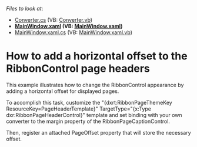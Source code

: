 <!-- default file list -->
*Files to look at*:

* [Converter.cs](./CS/RibbonSample/Converter.cs) (VB: [Converter.vb](./VB/RibbonSample/Converter.vb))
* **[MainWindow.xaml](./CS/RibbonSample/MainWindow.xaml) (VB: [MainWindow.xaml](./VB/RibbonSample/MainWindow.xaml))**
* [MainWindow.xaml.cs](./CS/RibbonSample/MainWindow.xaml.cs) (VB: [MainWindow.xaml.vb](./VB/RibbonSample/MainWindow.xaml.vb))
<!-- default file list end -->
# How to add a horizontal offset to the RibbonControl page headers


<p>This example illustrates how to change the RibbonControl appearance by adding a horizontal offset for displayed pages.</p><p>To accomplish this task, customize the "{dxrt:RibbonPageThemeKey ResourceKey=PageHeaderTemplate}" TargetType="{x:Type dxr:RibbonPageHeaderControl}" template and set binding with your own converter to the margin property of the RibbonPageCaptionControl.</p><p>Then, register an attached PageOffset property that will store the necessary offset.</p>

<br/>


